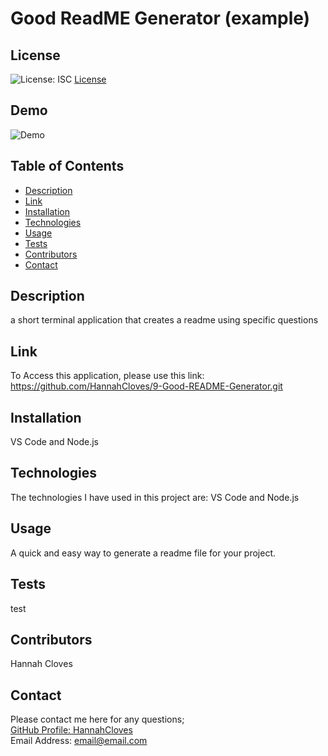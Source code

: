 
  # Good ReadME Generator (example) 
  
  ## License
  ![License: ISC](https://img.shields.io/badge/License-ISC-yellow.svg "Liscense Badge")
  [License](https://opensource.org/licenses/ISC)

  ## Demo
  ![Demo](Assets/demo.gif)

  ## Table of Contents

  - [Description](#description)
  - [Link](#link)
  - [Installation](#installation)
  - [Technologies](#technologies)
  - [Usage](#usage)
  - [Tests](#tests)
  - [Contributors](#contributors)
  - [Contact](#contact)
  
  ## Description
  a short terminal application that creates a readme using specific questions

  ## Link
  To Access this application, please use this link: https://github.com/HannahCloves/9-Good-README-Generator.git

  ## Installation
  VS Code and Node.js

  ## Technologies
  The technologies I have used in this project are: VS Code and Node.js
  
  ## Usage
  A quick and easy way to generate a readme file for your project.

  ## Tests
  test

  ## Contributors
  Hannah Cloves

  ## Contact
  Please contact me here for any questions;    
  [GitHub Profile: HannahCloves](https://github.com/HannahCloves)    
  Email Address: email@email.com    
  